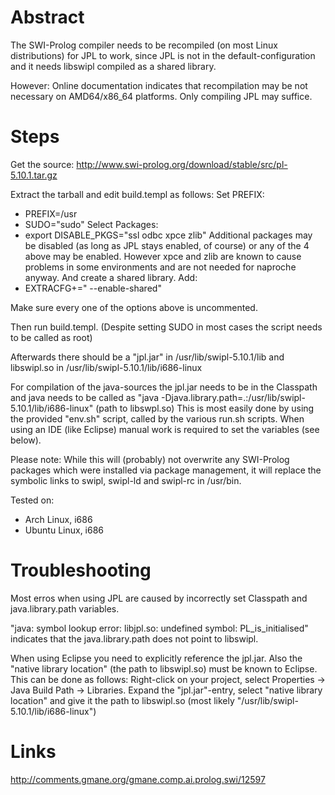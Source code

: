 # Abstract #

The SWI-Prolog compiler needs to be recompiled (on most Linux distributions) for JPL to work, since JPL is not in the default-configuration and it needs libswipl compiled as a shared library.

However: Online documentation indicates that recompilation may be not necessary on AMD64/x86\_64 platforms. Only compiling JPL may suffice.


# Steps #

Get the source: http://www.swi-prolog.org/download/stable/src/pl-5.10.1.tar.gz

Extract the tarball and edit build.templ as follows:
Set PREFIX:
  * PREFIX=/usr
  * SUDO="sudo"
Select Packages:
  * export DISABLE\_PKGS="ssl odbc xpce zlib"
Additional packages may be disabled (as long as JPL stays enabled, of course) or any of the 4 above may be enabled. However xpce and zlib are known to cause problems in some environments and are not needed for naproche anyway.
And create a shared library. Add:
  * EXTRACFG+=" --enable-shared"

Make sure every one of the options above is uncommented.

Then run build.templ. (Despite setting SUDO in most cases the script needs to be called as root)

Afterwards there should be a "jpl.jar" in /usr/lib/swipl-5.10.1/lib and libswipl.so in /usr/lib/swipl-5.10.1/lib/i686-linux

For compilation of the java-sources the jpl.jar needs to be in the Classpath and java needs to be called as "java -Djava.library.path=.:/usr/lib/swipl-5.10.1/lib/i686-linux" (path to libswpl.so)
This is most easily done by using the provided "env.sh" script, called by the various run.sh scripts. When using an IDE (like Eclipse) manual work is required to set the variables (see below).

Please note: While this will (probably) not overwrite any SWI-Prolog packages which were installed via package management, it will replace the symbolic links to swipl, swipl-ld and swipl-rc in /usr/bin.

Tested on:
  * Arch Linux, i686
  * Ubuntu Linux, i686

# Troubleshooting #

Most erros when using JPL are caused by incorrectly set Classpath and java.library.path variables.

"java: symbol lookup error: libjpl.so: undefined symbol: PL\_is\_initialised" indicates that the java.library.path does not point to libswipl.

When using Eclipse you need to explicitly reference the jpl.jar. Also the "native library location" (the path to libswipl.so) must be known to Eclipse. This can be done as follows:
Right-click on your project, select Properties -> Java Build Path -> Libraries. Expand the "jpl.jar"-entry, select "native library location" and give it the path to libswipl.so (most likely "/usr/lib/swipl-5.10.1/lib/i686-linux")

# Links #
http://comments.gmane.org/gmane.comp.ai.prolog.swi/12597